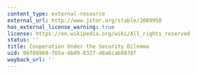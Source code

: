 ```yaml
---
content_type: external-resource
external_url: http://www.jstor.org/stable/2009958
has_external_license_warning: true
license: https://en.wikipedia.org/wiki/All_rights_reserved
status: ''
title: Cooperation Under the Security Dilemma
uid: 06f08969-f65a-4bd9-8327-d8a6cab8878f
wayback_url: ''
---
```

